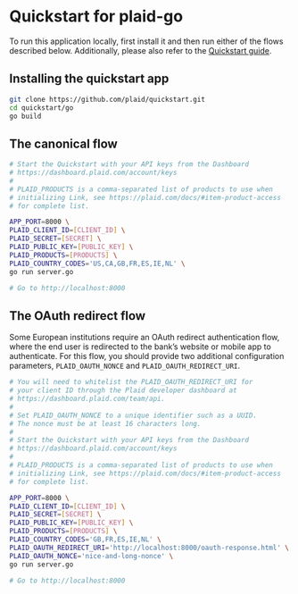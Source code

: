 # Quickstart for plaid-go

To run this application locally, first install it and then run either of the flows described below. Additionally, please also refer to the [Quickstart guide](https://plaid.com/docs/quickstart).

## Installing the quickstart app
``` bash
git clone https://github.com/plaid/quickstart.git
cd quickstart/go
go build
```

## The canonical flow
``` bash
# Start the Quickstart with your API keys from the Dashboard
# https://dashboard.plaid.com/account/keys
#
# PLAID_PRODUCTS is a comma-separated list of products to use when
# initializing Link, see https://plaid.com/docs/#item-product-access
# for complete list.

APP_PORT=8000 \
PLAID_CLIENT_ID=[CLIENT_ID] \
PLAID_SECRET=[SECRET] \
PLAID_PUBLIC_KEY=[PUBLIC_KEY] \
PLAID_PRODUCTS=[PRODUCTS] \
PLAID_COUNTRY_CODES='US,CA,GB,FR,ES,IE,NL' \
go run server.go

# Go to http://localhost:8000
```

## The OAuth redirect flow
Some European institutions require an OAuth redirect authentication flow, where the end user is redirected to the bank’s website or mobile app to authenticate. For this flow, you should provide two additional configuration parameters, `PLAID_OAUTH_NONCE` and `PLAID_OAUTH_REDIRECT_URI`.

``` bash
# You will need to whitelist the PLAID_OAUTH_REDIRECT_URI for
# your client ID through the Plaid developer dashboard at
# https://dashboard.plaid.com/team/api.
#
# Set PLAID_OAUTH_NONCE to a unique identifier such as a UUID.
# The nonce must be at least 16 characters long.
#
# Start the Quickstart with your API keys from the Dashboard
# https://dashboard.plaid.com/account/keys
#
# PLAID_PRODUCTS is a comma-separated list of products to use when
# initializing Link, see https://plaid.com/docs/#item-product-access
# for complete list.

APP_PORT=8000 \
PLAID_CLIENT_ID=[CLIENT_ID] \
PLAID_SECRET=[SECRET] \
PLAID_PUBLIC_KEY=[PUBLIC_KEY] \
PLAID_PRODUCTS=[PRODUCTS] \
PLAID_COUNTRY_CODES='GB,FR,ES,IE,NL' \
PLAID_OAUTH_REDIRECT_URI='http://localhost:8000/oauth-response.html' \
PLAID_OAUTH_NONCE='nice-and-long-nonce' \
go run server.go

# Go to http://localhost:8000
```
